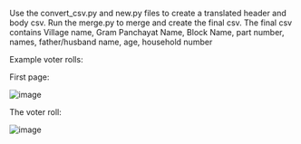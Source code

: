 Use the convert_csv.py and new.py files to create a translated header and body csv.
Run the merge.py to merge and create the final csv.
The final csv contains Village name, Gram Panchayat 
Name, Block Name, part number, names, father/husband name, age, 
household number

Example voter rolls:

First page:


![image](https://github.com/IshanKunkolikar/Extract_voter_rolls/assets/42310379/05f64244-2260-494e-9fb2-06871348f97e)

The voter roll:

![image](https://github.com/IshanKunkolikar/Extract_voter_rolls/assets/42310379/b35f63aa-2861-489a-93ad-5e08185b9693)

